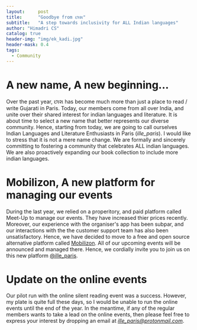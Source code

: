 ```yaml
---
layout:     post
title:      "Goodbye from છાશ"
subtitle:   "A step towards inclusivity for ALL Indian languages"
author: "Himadri CS"
catalog: true
header-img: "img/ek_kadi.jpg"
header-mask: 0.4
tags:
  - Community
---
```


# **A new name, A new beginning...**

Over the past year, છાશ has become much more than just a place to read / write Gujarati in Paris. Today, our members come from all over India, and unite over their shared interest for indian languages and literature. It is about time to select a new name that better represents our diverse community. Hence, starting from today, we are going to call ourselves Indian Languages and Literature Enthusiasts in Paris (*ille_paris*). I would like to stress that it is not a mere name change. We are formally and sincerely committing to fostering a community that celebrates ALL indian languages. We are also proactively expanding our book collection to include more indian languages. 

# **Mobilizon, A new platform for managing our events**

During the last year, we relied on a properitory, and paid platform called Meet-Up to manage our events. They have  increased thier prices recently. Moreover, our experience with the organiser's app has been subpar, and our interactions with the the customer support team has also been unsatisfactory. Hence, we have decided to move to a free and open source alternative platform called [Mobilizon][mobilizon_link]. All of our upcoming events will be announced and managed there. Hence, we cordially invite you to join us on this new platform [@ille_paris][ille_paris_link].

[mobilizon_link]: https://joinmobilizon.org/en/
[ille_paris_link]: https://mobilizon.fr/@ille_paris


# **Update on the online events**

Our pilot run with the online silent reading event was a success. However, my plate is quite full these days, so I would be unable to run the online events until the end of the year. In the meantime, if any of the regular members wants to take a lead on the online events, then please feel free to express your interest by dropping an email at *ille_paris@protonmail.com*.